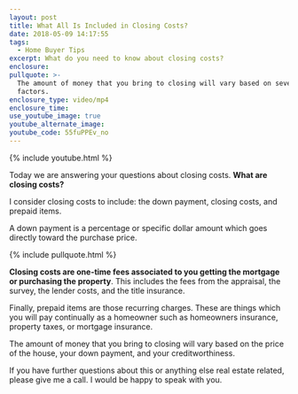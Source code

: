 ```yaml
---
layout: post
title: What All Is Included in Closing Costs?
date: 2018-05-09 14:17:55
tags:
  - Home Buyer Tips
excerpt: What do you need to know about closing costs?
enclosure:
pullquote: >-
  The amount of money that you bring to closing will vary based on several
  factors.
enclosure_type: video/mp4
enclosure_time:
use_youtube_image: true
youtube_alternate_image:
youtube_code: 55fuPPEv_no
---
```


{% include youtube.html %}

Today we are answering your questions about closing costs. **What are closing costs?**

I consider closing costs to include: the down payment, closing costs, and prepaid items.

A down payment is a percentage or specific dollar amount which goes directly toward the purchase price.

{% include pullquote.html %}

**Closing costs are one-time fees associated to you getting the mortgage or purchasing the property**. This includes the fees from the appraisal, the survey, the lender costs, and the title insurance.

Finally, prepaid items are those recurring charges. These are things which you will pay continually as a homeowner such as homeowners insurance, property taxes, or mortgage insurance.

The amount of money that you bring to closing will vary based on the price of the house, your down payment, and your creditworthiness.

If you have further questions about this or anything else real estate related, please give me a call. I would be happy to speak with you.